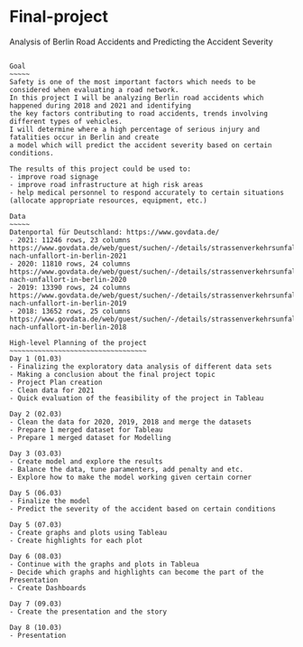 # Final-project



Analysis of Berlin Road Accidents and Predicting the Accident Severity
~~~~~~~~~~~~~~~~~~~~~~~~~~~~~~~~~~~~~~~~~~~~~~~~~~~~~~~~~~~~~~~~~~~~~~

Goal
~~~~~
Safety is one of the most important factors which needs to be considered when evaluating a road network.
In this project I will be analyzing Berlin road accidents which happened during 2018 and 2021 and identifying
the key factors contributing to road accidents, trends involving different types of vehicles. 
I will determine where a high percentage of serious injury and fatalities occur in Berlin and create
a model which will predict the accident severity based on certain conditions. 

The results of this project could be used to:
- improve road signage
- improve road infrastructure at high risk areas
- help medical personnel to respond accurately to certain situations (allocate appropriate resources, equipment, etc.)

Data
~~~~~
Datenportal für Deutschland: https://www.govdata.de/
- 2021: 11246 rows, 23 columns https://www.govdata.de/web/guest/suchen/-/details/strassenverkehrsunfalle-nach-unfallort-in-berlin-2021
- 2020: 11810 rows, 24 columns https://www.govdata.de/web/guest/suchen/-/details/strassenverkehrsunfalle-nach-unfallort-in-berlin-2020
- 2019: 13390 rows, 24 columns https://www.govdata.de/web/guest/suchen/-/details/strassenverkehrsunfalle-nach-unfallort-in-berlin-2019
- 2018: 13652 rows, 25 columns https://www.govdata.de/web/guest/suchen/-/details/strassenverkehrsunfalle-nach-unfallort-in-berlin-2018

High-level Planning of the project
~~~~~~~~~~~~~~~~~~~~~~~~~~~~~~~~~~
Day 1 (01.03)
- Finalizing the exploratory data analysis of different data sets
- Making a conclusion about the final project topic
- Project Plan creation 
- Clean data for 2021
- Quick evaluation of the feasibility of the project in Tableau

Day 2 (02.03)
- Clean the data for 2020, 2019, 2018 and merge the datasets
- Prepare 1 merged dataset for Tableau 
- Prepare 1 merged dataset for Modelling

Day 3 (03.03)
- Create model and explore the results
- Balance the data, tune paramenters, add penalty and etc.
- Explore how to make the model working given certain corner

Day 5 (06.03)
- Finalize the model
- Predict the severity of the accident based on certain conditions

Day 5 (07.03)
- Create graphs and plots using Tableau
- Create highlights for each plot

Day 6 (08.03)
- Continue with the graphs and plots in Tableua
- Decide which graphs and highlights can become the part of the Presentation
- Create Dashboards

Day 7 (09.03)
- Create the presentation and the story

Day 8 (10.03)
- Presentation
